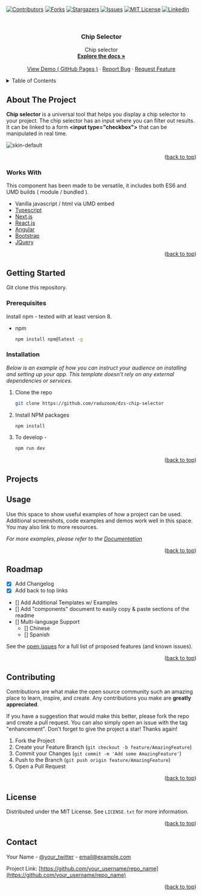 <div id="top"></div>




<!-- PROJECT SHIELDS -->
<!--
*** I'm using markdown "reference style" links for readability.
*** Reference links are enclosed in brackets [ ] instead of parentheses ( ).
*** See the bottom of this document for the declaration of the reference variables
*** for contributors-url, forks-url, etc. This is an optional, concise syntax you may use.
*** https://github.com/raduzoom/dzs-chip-selector
-->
[![Contributors][contributors-shield]][contributors-url]
[![Forks][forks-shield]][forks-url]
[![Stargazers][stars-shield]][stars-url]
[![Issues][issues-shield]][issues-url]
[![MIT License][license-shield]][license-url]
[![LinkedIn][linkedin-shield]][linkedin-url]



<!-- PROJECT LOGO -->
<br />
<div align="center">

<h3 align="center">Chip Selector</h3>

  <p style="text-align: center">
    Chip selector 
    <br />
    <a href="https://github.com/raduzoom/dzs-chip-selector" target="_blank"><strong>Explore the docs »</strong></a>
    <br />
    <br />
    <a href="https://raduzoom.github.io/dzs-chip-selector/demo.html" target="_blank">View Demo ( GitHub Pages )</a>
    ·
    <a href="https://github.com/raduzoom/dzs-chip-selector/issues" target="_blank">Report Bug</a>
    ·
    <a href="https://github.com/raduzoom/dzs-chip-selector/issues" target="_blank">Request Feature</a>
  </p>
</div>



<!-- TABLE OF CONTENTS -->
<details>
  <summary>Table of Contents</summary>
  <ol>
    <li>
      <a href="#about-the-project">About The Project</a>
      <ul>
        <li><a href="#built-with">Built With</a></li>
      </ul>
    </li>
    <li>
      <a href="#getting-started">Getting Started</a>
      <ul>
        <li><a href="#prerequisites">Prerequisites</a></li>
        <li><a href="#installation">Installation</a></li>
      </ul>
    </li>
    <li><a href="#usage">Usage</a></li>
    <li><a href="#roadmap">Roadmap</a></li>
    <li><a href="#contributing">Contributing</a></li>
    <li><a href="#license">License</a></li>
    <li><a href="#contact">Contact</a></li>
    <li><a href="#acknowledgments">Acknowledgments</a></li>
  </ol>
</details>



<!-- ABOUT THE PROJECT -->
## About The Project


**Chip selector** is a universal tool that helps you display a chip selector to your project. The chip selector has an input where you can filter out results. It can be linked to a form **&lt;input type="checkbox"&gt;** that can be manipulated in real time.


![skin-default](https://user-images.githubusercontent.com/58981243/211401746-eb089fdd-044f-4034-916c-458fb9dad221.jpg "Chip Selector")

<p align="right">(<a href="#top">back to top</a>)</p>



### Works With

This component has been made to be versatile, it includes both ES6 and UMD builds ( module / bundled ).

* Vanilla javascript / html via UMD embed
* [Typescript](https://www.typescriptlang.org/)
* [Next.js](https://nextjs.org/)
* [React.js](https://reactjs.org/)
* [Angular](https://angular.io/)
* [Bootstrap](https://getbootstrap.com)
* [JQuery](https://jquery.com)

<p align="right">(<a href="#top">back to top</a>)</p>



<!-- GETTING STARTED -->
## Getting Started

Git clone this repository.

### Prerequisites

Install npm - tested with at least version 8.
* npm
  ```sh
  npm install npm@latest -g
  ```

### Installation

_Below is an example of how you can instruct your audience on installing and setting up your app. This template doesn't rely on any external dependencies or services._

1. Clone the repo
   ```sh
   git clone https://github.com/raduzoom/dzs-chip-selector
   ```
2. Install NPM packages
   ```sh
   npm install
   ```
3. To develop -
   ```sh
   npm run dev
   ```

<p align="right">(<a href="#top">back to top</a>)</p>

## Projects

<!-- USAGE EXAMPLES -->
## Usage

Use this space to show useful examples of how a project can be used. Additional screenshots, code examples and demos work well in this space. You may also link to more resources.

_For more examples, please refer to the [Documentation](https://example.com)_

<p align="right">(<a href="#top">back to top</a>)</p>



<!-- ROADMAP -->
## Roadmap

- [x] Add Changelog
- [x] Add back to top links
- [] Add Additional Templates w/ Examples
- [] Add "components" document to easily copy & paste sections of the readme
- [] Multi-language Support
    - [] Chinese
    - [] Spanish

See the [open issues](https://github.com/raduzoom/dzs-chip-selector/issues) for a full list of proposed features (and known issues).

<p align="right">(<a href="#top">back to top</a>)</p>



<!-- CONTRIBUTING -->
## Contributing

Contributions are what make the open source community such an amazing place to learn, inspire, and create. Any contributions you make are **greatly appreciated**.

If you have a suggestion that would make this better, please fork the repo and create a pull request. You can also simply open an issue with the tag "enhancement".
Don't forget to give the project a star! Thanks again!

1. Fork the Project
2. Create your Feature Branch (`git checkout -b feature/AmazingFeature`)
3. Commit your Changes (`git commit -m 'Add some AmazingFeature'`)
4. Push to the Branch (`git push origin feature/AmazingFeature`)
5. Open a Pull Request

<p align="right">(<a href="#top">back to top</a>)</p>



<!-- LICENSE -->
## License

Distributed under the MIT License. See `LICENSE.txt` for more information.

<p align="right">(<a href="#top">back to top</a>)</p>



<!-- CONTACT -->
## Contact

Your Name - [@your_twitter](https://twitter.com/your_username) - email@example.com

Project Link: [https://github.com/your_username/repo_name](https://github.com/your_username/repo_name)

<p align="right">(<a href="#top">back to top</a>)</p>




<!-- MARKDOWN LINKS & IMAGES -->
<!-- https://www.markdownguide.org/basic-syntax/#reference-style-links -->
[contributors-shield]: https://img.shields.io/github/contributors/raduzoom/dzs-chip-selector.svg?style=for-the-badge
[contributors-url]: https://github.com/raduzoom/dzs-chip-selector/graphs/contributors
[forks-shield]: https://img.shields.io/github/forks/raduzoom/dzs-chip-selector.svg?style=for-the-badge
[forks-url]: https://github.com/raduzoom/dzs-chip-selector/network/members
[stars-shield]: https://img.shields.io/github/stars/raduzoom/dzs-chip-selector.svg?style=for-the-badge
[stars-url]: https://github.com/raduzoom/dzs-chip-selector/stargazers
[issues-shield]: https://img.shields.io/github/issues/raduzoom/dzs-chip-selector.svg?style=for-the-badge
[issues-url]: https://github.com/raduzoom/dzs-chip-selector/issues
[license-shield]: https://img.shields.io/github/license/raduzoom/dzs-chip-selector.svg?style=for-the-badge
[license-url]: https://github.com/raduzoom/dzs-chip-selector/blob/master/LICENSE.txt
[linkedin-shield]: https://img.shields.io/badge/-LinkedIn-black.svg?style=for-the-badge&logo=linkedin&colorB=555
[linkedin-url]: https://linkedin.com/in/radu-hulubas-809404222/
[product-screenshot]: images/screenshot.png